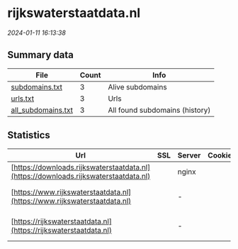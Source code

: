 # rijkswaterstaatdata.nl
*2024-01-11 16:13:38*
## Summary data
| File       | Count | Info |
|------------|-------|------|
|[subdomains.txt](/data/rijkswaterstaatdata.nl/subdomains.txt)|3|Alive subdomains|
|[urls.txt](/data/rijkswaterstaatdata.nl/urls.txt)|3|Urls|
|[all_subdomains.txt](/data/rijkswaterstaatdata.nl/all_subdomains.txt)|3|All found subdomains (history)|
## Statistics
| Url | SSL | Server | Cookie | HSTS | CSP | XFO | XXP | RP | Tech |Title |
|------------|-------|------|------|------|------|------|------|------|------|------|
|[https://downloads.rijkswaterstaatdata.nl](https://downloads.rijkswaterstaatdata.nl)| |nginx| |:white_check_mark: | | | | 3:white_check_mark: |HSTS Nginx|Index of /|
|[https://www.rijkswaterstaatdata.nl](https://www.rijkswaterstaatdata.nl)| |-| |:white_check_mark: | 1:white_check_mark: | 2:white_check_mark: | 3:white_check_mark: |HSTS Microsoft ASP.NET:-|Object moved|
|[https://rijkswaterstaatdata.nl](https://rijkswaterstaatdata.nl)| |-| |:white_check_mark: | 1:white_check_mark: | 2:white_check_mark: | 3:white_check_mark: |HSTS Microsoft ASP.NET:-|Home - Data Rijk...|